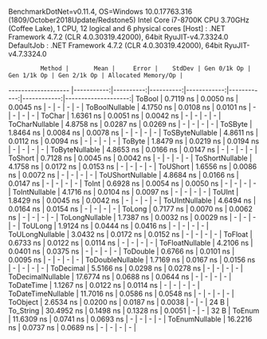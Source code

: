
BenchmarkDotNet=v0.11.4, OS=Windows 10.0.17763.316 (1809/October2018Update/Redstone5)
Intel Core i7-8700K CPU 3.70GHz (Coffee Lake), 1 CPU, 12 logical and 6 physical cores
  [Host]     : .NET Framework 4.7.2 (CLR 4.0.30319.42000), 64bit RyuJIT-v4.7.3324.0
  DefaultJob : .NET Framework 4.7.2 (CLR 4.0.30319.42000), 64bit RyuJIT-v4.7.3324.0


             Method |       Mean |     Error |    StdDev | Gen 0/1k Op | Gen 1/1k Op | Gen 2/1k Op | Allocated Memory/Op |
------------------- |-----------:|----------:|----------:|------------:|------------:|------------:|--------------------:|
             ToBool |  0.7119 ns | 0.0050 ns | 0.0045 ns |           - |           - |           - |                   - |
     ToBoolNullable |  4.1750 ns | 0.0108 ns | 0.0101 ns |           - |           - |           - |                   - |
             ToChar |  1.6361 ns | 0.0051 ns | 0.0042 ns |           - |           - |           - |                   - |
     ToCharNullable |  4.8758 ns | 0.0287 ns | 0.0269 ns |           - |           - |           - |                   - |
            ToSByte |  1.8464 ns | 0.0084 ns | 0.0078 ns |           - |           - |           - |                   - |
    ToSByteNullable |  4.8611 ns | 0.0112 ns | 0.0094 ns |           - |           - |           - |                   - |
             ToByte |  1.8479 ns | 0.0219 ns | 0.0194 ns |           - |           - |           - |                   - |
     ToByteNullable |  4.8653 ns | 0.0166 ns | 0.0147 ns |           - |           - |           - |                   - |
            ToShort |  0.7128 ns | 0.0045 ns | 0.0042 ns |           - |           - |           - |                   - |
    ToShortNullable |  4.1758 ns | 0.0172 ns | 0.0153 ns |           - |           - |           - |                   - |
           ToUShort |  1.6556 ns | 0.0086 ns | 0.0072 ns |           - |           - |           - |                   - |
   ToUShortNullable |  4.8684 ns | 0.0166 ns | 0.0147 ns |           - |           - |           - |                   - |
              ToInt |  0.6928 ns | 0.0054 ns | 0.0050 ns |           - |           - |           - |                   - |
      ToIntNullable |  4.1716 ns | 0.0104 ns | 0.0097 ns |           - |           - |           - |                   - |
             ToUInt |  1.8429 ns | 0.0045 ns | 0.0042 ns |           - |           - |           - |                   - |
     ToUIntNullable |  4.6494 ns | 0.0164 ns | 0.0154 ns |           - |           - |           - |                   - |
             ToLong |  0.7177 ns | 0.0070 ns | 0.0062 ns |           - |           - |           - |                   - |
     ToLongNullable |  1.7387 ns | 0.0032 ns | 0.0029 ns |           - |           - |           - |                   - |
            ToULong |  1.9124 ns | 0.0444 ns | 0.0416 ns |           - |           - |           - |                   - |
    ToULongNullable |  3.0432 ns | 0.0172 ns | 0.0152 ns |           - |           - |           - |                   - |
            ToFloat |  0.6733 ns | 0.0122 ns | 0.0114 ns |           - |           - |           - |                   - |
    ToFloatNullable |  4.2106 ns | 0.0401 ns | 0.0375 ns |           - |           - |           - |                   - |
           ToDouble |  0.6766 ns | 0.0101 ns | 0.0095 ns |           - |           - |           - |                   - |
   ToDoubleNullable |  1.7169 ns | 0.0167 ns | 0.0156 ns |           - |           - |           - |                   - |
          ToDecimal |  5.5166 ns | 0.0298 ns | 0.0278 ns |           - |           - |           - |                   - |
  ToDecimalNullable | 17.6774 ns | 0.0688 ns | 0.0644 ns |           - |           - |           - |                   - |
         ToDateTime |  1.1267 ns | 0.0122 ns | 0.0114 ns |           - |           - |           - |                   - |
 ToDateTimeNullable | 11.7016 ns | 0.0586 ns | 0.0548 ns |           - |           - |           - |                   - |
           ToObject |  2.6534 ns | 0.0200 ns | 0.0187 ns |      0.0038 |           - |           - |                24 B |
          To_String | 30.4952 ns | 0.1498 ns | 0.1328 ns |      0.0051 |           - |           - |                32 B |
             ToEnum | 11.6309 ns | 0.0741 ns | 0.0693 ns |           - |           - |           - |                   - |
     ToEnumNullable | 16.2216 ns | 0.0737 ns | 0.0689 ns |           - |           - |           - |                   - |
